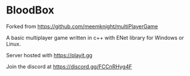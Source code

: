 # BloodBox

Forked from https://github.com/meemknight/multiPlayerGame

A basic multiplayer game written in c++ with ENet library for Windows or Linux.

Server hosted with https://playit.gg

Join the discord at https://discord.gg/FCCnRHyg4F